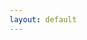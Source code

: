 ```yaml
---
layout: default
---
```

    
<link rel="stylesheet" href="/tetris.css" type="text/css">  
<script src="/tetris.js"></script>
<script>
    window.onload = function () {
        main();
    };
</script>

<div id="log"></div>
<div id="screen"></div>
<div id="data"></div>
